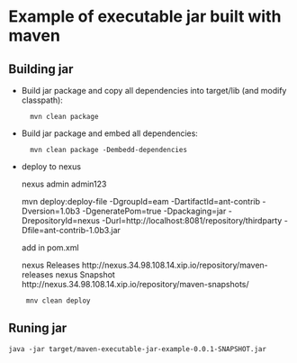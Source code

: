 Example of executable jar built with maven
==========================================

Building jar
------------

* Build jar package and copy all dependencies into target/lib (and modify classpath):
		
		mvn clean package

* Build jar package and embed all dependencies:
		
		mvn clean package -Dembedd-dependencies
* deploy to nexus

          
     <servers>
       <!--your existing servers are here if any-->
       <server>
         <id>nexus</id>
         <username>admin</username>
         <password>admin123</password>
       </server>
     </servers>
        
    mvn deploy:deploy-file -DgroupId=eam -DartifactId=ant-contrib -Dversion=1.0b3 -DgeneratePom=true -Dpackaging=jar -DrepositoryId=nexus -Durl=http://localhost:8081/repository/thirdparty -Dfile=ant-contrib-1.0b3.jar
    
     
    add in pom.xml 
    
     <distributionManagement>
            <repository>
                <id>nexus</id>
                <name>Releases</name>
                <url>http://nexus.34.98.108.14.xip.io/repository/maven-releases</url>
            </repository>
            <snapshotRepository>
                <id>nexus</id>
                <name>Snapshot</name>
                <url>http://nexus.34.98.108.14.xip.io/repository/maven-snapshots/</url>
            </snapshotRepository>
        </distributionManagement>
       
       mnv clean deploy 

Runing jar
----------
	
	java -jar target/maven-executable-jar-example-0.0.1-SNAPSHOT.jar
